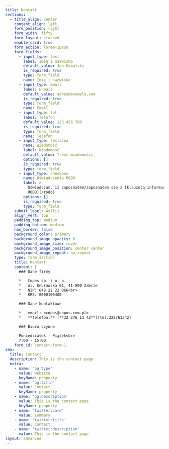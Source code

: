 ```yaml
---
title: Kontakt
sections:
  - title_align: center
    content_align: left
    form_position: right
    form_width: fifty
    form_layout: stacked
    enable_card: true
    form_action: lorem-ipsum
    form_fields:
      - input_type: text
        label: Imię i nazwisko
        default_value: Jan Kowalski
        is_required: true
        type: form_field
        name: Imię i nazwisko
      - input_type: email
        label: E-mail
        default_value: adres@example.com
        is_required: true
        type: form_field
        name: Email
      - input_type: tel
        label: Telefon
        default_value: 123 456 789
        is_required: true
        type: form_field
        name: Telefon
      - input_type: textarea
        name: Wiadomość
        label: Wiadomość
        default_value: Treść wiadomości
        options: []
        is_required: true
        type: form_field
      - input_type: checkbox
        name: Oświadczenie RODO
        label: >
          Oświadczam, iż zapoznałem/zapoznałam się z [klauzulą informacyjną
          RODO](/rodo)
        options: []
        is_required: true
        type: form_field
    submit_label: Wyślij
    align_vert: top
    padding_top: medium
    padding_bottom: medium
    has_border: false
    background_color: primary
    background_image_opacity: 0
    background_image_size: cover
    background_image_position: center center
    background_image_repeat: no-repeat
    type: form_section
    title: Kontakt
    content: |
      ### Dane firmy

      *   Copos sp. z o. o.
      *   ul. Knurowska 61, 41-800 Zabrze
      *   NIP: 648 22 22 066<br>
      *   KRS: 0000100408

      ### Dane kontaktowe

      *   email: <copos@copos.com.pl>
      *   **telefon:** [**32 276 13 42**](tel:322761342)

      ### Biuro czynne

      Poniedziałek - Piątek<br>
      7:00 - 15:00
    form_id: contact-form-1
seo:
  title: Contact
  description: This is the contact page
  extra:
    - name: 'og:type'
      value: website
      keyName: property
    - name: 'og:title'
      value: Contact
      keyName: property
    - name: 'og:description'
      value: This is the contact page
      keyName: property
    - name: 'twitter:card'
      value: summary
    - name: 'twitter:title'
      value: Contact
    - name: 'twitter:description'
      value: This is the contact page
layout: advanced
---
```

